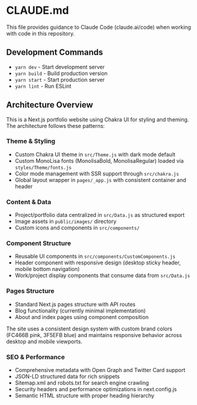 # CLAUDE.md

This file provides guidance to Claude Code (claude.ai/code) when working with code in this repository.

## Development Commands

- `yarn dev` - Start development server
- `yarn build` - Build production version
- `yarn start` - Start production server
- `yarn lint` - Run ESLint

## Architecture Overview

This is a Next.js portfolio website using Chakra UI for styling and theming. The architecture follows these patterns:

### Theme & Styling
- Custom Chakra UI theme in `src/Theme.js` with dark mode default
- Custom MonoLisa fonts (MonolisaBold, MonolisaRegular) loaded via `styles/Theme/fonts.js`
- Color mode management with SSR support through `src/chakra.js`
- Global layout wrapper in `pages/_app.js` with consistent container and header

### Content & Data
- Project/portfolio data centralized in `src/Data.js` as structured export
- Image assets in `public/images/` directory
- Custom icons and components in `src/components/`

### Component Structure
- Reusable UI components in `src/components/CustomComponents.js`
- Header component with responsive design (desktop sticky header, mobile bottom navigation)
- Work/project display components that consume data from `src/Data.js`

### Pages Structure
- Standard Next.js pages structure with API routes
- Blog functionality (currently minimal implementation)
- About and index pages using component composition

The site uses a consistent design system with custom brand colors (FC466B pink, 3F5EFB blue) and maintains responsive behavior across desktop and mobile viewports.

### SEO & Performance
- Comprehensive metadata with Open Graph and Twitter Card support
- JSON-LD structured data for rich snippets
- Sitemap.xml and robots.txt for search engine crawling
- Security headers and performance optimizations in next.config.js
- Semantic HTML structure with proper heading hierarchy
